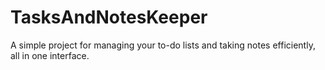 # TasksAndNotesKeeper
 A simple project for managing your to-do lists and taking notes efficiently, all in one interface.
